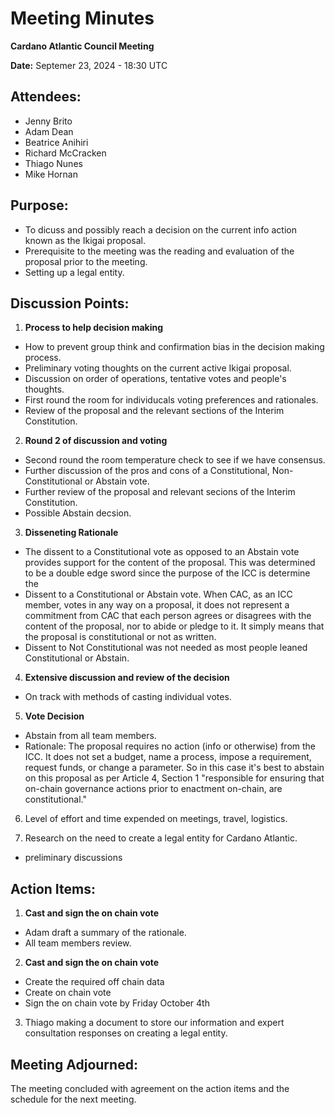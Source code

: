 # Meeting Minutes

**Cardano Atlantic Council Meeting**

**Date:** Septemer 23, 2024 - 18:30 UTC

## **Attendees:** 
- Jenny Brito
- Adam Dean
- Beatrice Anihiri
- Richard McCracken
- Thiago Nunes
- Mike Hornan

## **Purpose:** 
- To dicuss and possibly reach a decision on the current info action known as the Ikigai proposal.
- Prerequisite to the meeting was the reading and evaluation of the proposal prior to the meeting.
- Setting up a legal entity.

## **Discussion Points:**

1. **Process to help decision making**
- How to prevent group think and confirmation bias in the decision making process.
- Preliminary voting thoughts on the current active Ikigai proposal.
- Discussion on order of operations, tentative votes and people's thoughts.
- First round the room for individucals voting preferences and rationales.
- Review of the proposal and the relevant sections of the Interim Constitution.

2. **Round 2 of discussion and voting**
- Second round the room temperature check to see if we have consensus.
- Further discussion of the pros and cons of a Constitutional, Non-Constitutional or Abstain vote.
- Further review of the proposal and relevant secions of the Interim Constitution.
- Possible Abstain decsion.


3. **Disseneting Rationale**
- The dissent to a Constitutional vote as opposed to an Abstain vote provides support for the content of the proposal. This was determined to be a double edge sword since the purpose of the ICC is determine the 
- Dissent to a Constitutional or Abstain vote. When CAC, as an ICC member, votes in any way on a proposal, it does not represent a commitment from CAC that each person agrees or disagrees with the content of the proposal, nor to abide or pledge to it. It simply means that the proposal is constitutional or not as written.
- Dissent to Not Constitutional was not needed as most people leaned Constitutional or Abstain.


4. **Extensive discussion and review of the decision**
- On track with methods of casting individual votes.

5. **Vote Decision**
- Abstain from all team members.
- Rationale: The proposal requires no action (info or otherwise) from the ICC. It does not set a budget, name a process, impose a requirement, request funds, or change a parameter. So in this case it's best to abstain on this proposal as per Article 4, Section 1 "responsible for ensuring that on-chain governance actions prior to enactment on-chain, are constitutional."

6. Level of effort and time expended on meetings, travel, logistics.

7. Research on the need to create a legal entity for Cardano Atlantic.
- preliminary discussions

## **Action Items:**

1. **Cast and sign the on chain vote**
- Adam draft a summary of the rationale.
- All team members review.

2. **Cast and sign the on chain vote**
- Create the required off chain data
- Create on chain vote
- Sign the on chain vote by Friday October 4th

3. Thiago making a document to store our information and expert consultation responses on creating a legal entity.

## **Meeting Adjourned:**
The meeting concluded with agreement on the action items and the schedule for the next meeting. 
